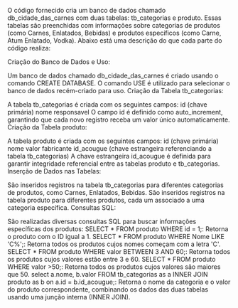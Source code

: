 
O código fornecido cria um banco de dados chamado db_cidade_das_carnes com duas tabelas: tb_categorias e produto. Essas tabelas são preenchidas com informações sobre categorias de produtos (como Carnes, Enlatados, Bebidas) e produtos específicos (como Carne, Atum Enlatado, Vodka). Abaixo está uma descrição do que cada parte do código realiza:

Criação do Banco de Dados e Uso:

Um banco de dados chamado db_cidade_das_carnes é criado usando o comando CREATE DATABASE.
O comando USE é utilizado para selecionar o banco de dados recém-criado para uso.
Criação da Tabela tb_categorias:

A tabela tb_categorias é criada com os seguintes campos:
id (chave primária)
nome
responsavel
O campo id é definido como auto_increment, garantindo que cada novo registro receba um valor único automaticamente.
Criação da Tabela produto:

A tabela produto é criada com os seguintes campos:
id (chave primária)
nome
valor
fabricante
id_acougue (chave estrangeira referenciando a tabela tb_categorias)
A chave estrangeira id_acougue é definida para garantir integridade referencial entre as tabelas produto e tb_categorias.
Inserção de Dados nas Tabelas:

São inseridos registros na tabela tb_categorias para diferentes categorias de produtos, como Carnes, Enlatados, Bebidas.
São inseridos registros na tabela produto para diferentes produtos, cada um associado a uma categoria específica.
Consultas SQL:

São realizadas diversas consultas SQL para buscar informações específicas dos produtos:
SELECT * FROM produto WHERE id = 1;: Retorna o produto com o ID igual a 1.
SELECT * FROM produto WHERE Nome LIKE 'C%';: Retorna todos os produtos cujos nomes começam com a letra 'C'.
SELECT * FROM produto WHERE valor BETWEEN 3 AND 60;: Retorna todos os produtos cujos valores estão entre 3 e 60.
SELECT * FROM produto WHERE valor >50;: Retorna todos os produtos cujos valores são maiores que 50.
select a.nome, b.valor FROM tb_categorias as a INNER JOIN produto as b on a.id = b.id_acougue;: Retorna o nome da categoria e o valor do produto correspondente, combinando os dados das duas tabelas usando uma junção interna (INNER JOIN).
